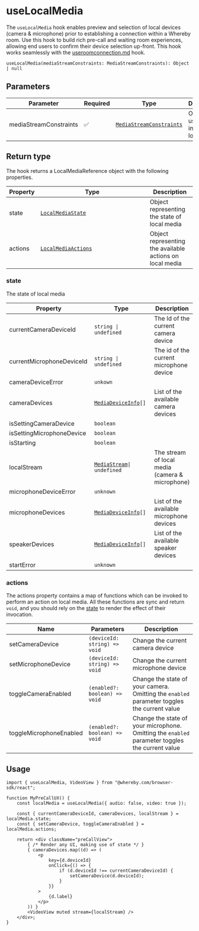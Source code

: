 # useLocalMedia

The `useLocalMedia` hook enables preview and selection of local devices (camera & microphone) prior to establishing a connection within a Whereby room. Use this hook to build rich pre-call and waiting room experiences, allowing end users to confirm their device selection up-front. This hook works seamlessly with the [useroomconnection.md](useroomconnection.md "mention") hook.



`useLocalMedia(mediaStreamConstraints: MediaStreamConstraints): Object | null`

## Parameters

<table><thead><tr><th width="237">Parameter</th><th width="97">Required</th><th width="149">Type</th><th>Description</th></tr></thead><tbody><tr><td>mediaStreamConstraints</td><td><span data-gb-custom-inline data-tag="emoji" data-code="2705">✅</span></td><td><a href="broken-reference"><code>MediaStreamConstraints</code></a></td><td>Options to use for initializing local media</td></tr></tbody></table>

## Return type

The hook returns a LocalMediaReference object with the following properties.

<table><thead><tr><th>Property</th><th width="279.3333333333333">Type</th><th>Description</th></tr></thead><tbody><tr><td>state</td><td><a href="uselocalmedia.md#state"><code>LocalMediaState</code></a></td><td>Object representing the state of local media</td></tr><tr><td>actions</td><td><a href="uselocalmedia.md#actions"><code>LocalMediaActions</code></a></td><td>Object representing the available actions on local media</td></tr></tbody></table>

### state

The state of local media

<table><thead><tr><th width="263.3333333333333">Property</th><th width="264">Type</th><th>Description</th></tr></thead><tbody><tr><td>currentCameraDeviceId</td><td><code>string | undefined</code></td><td>The Id of the current camera device</td></tr><tr><td>currentMicrophoneDeviceId</td><td><code>string | undefined</code></td><td>The id of the current microphone device</td></tr><tr><td>cameraDeviceError</td><td><code>unkown</code></td><td></td></tr><tr><td>cameraDevices</td><td><a href="broken-reference"><code>MediaDeviceInfo</code></a><code>[]</code></td><td>List of the available camera devices</td></tr><tr><td>isSettingCameraDevice</td><td><code>boolean</code></td><td></td></tr><tr><td>isSettingMicrophoneDevice</td><td><code>boolean</code></td><td></td></tr><tr><td>isStarting</td><td><code>boolean</code></td><td></td></tr><tr><td>localStream</td><td><a href="broken-reference"><code>MediaStream</code></a><code>| undefined</code></td><td>The stream of local media (camera &#x26; microphone)</td></tr><tr><td>microphoneDeviceError</td><td><code>unknown</code></td><td></td></tr><tr><td>microphoneDevices</td><td><a href="broken-reference"><code>MediaDeviceInfo</code></a><code>[]</code></td><td>List of the available microphone devices </td></tr><tr><td>speakerDevices</td><td><a href="broken-reference"><code>MediaDeviceInfo</code></a><code>[]</code></td><td>List of the available speaker devices </td></tr><tr><td>startError</td><td><code>unknown</code></td><td></td></tr></tbody></table>

### actions

The actions property contains a map of functions which can be invoked to perform an action on local media. All these functions are sync and return `void`, and you should rely on the [state](uselocalmedia.md#state) to render the effect of their invocation.

| Name                    | Parameters                    | Description                                                                                     |
| ----------------------- | ----------------------------- | ----------------------------------------------------------------------------------------------- |
| setCameraDevice         | `(deviceId: string) => void`  | Change the current camera device                                                                |
| setMicrophoneDevice     | `(deviceId: string) => void`  | Change the current microphone device                                                            |
| toggleCameraEnabled     | `(enabled?: boolean) => void` | Change the state of your camera. Omitting the `enabled` parameter toggles the current value     |
| toggleMicrophoneEnabled | `(enabled?: boolean) => void` | Change the state of your microphone. Omitting the `enabled` parameter toggles the current value |

## Usage

```tsx
import { useLocalMedia, VideoView } from "@whereby.com/browser-sdk/react";

function MyPreCallUX() {
    const localMedia = useLocalMedia({ audio: false, video: true });

    const { currentCameraDeviceId, cameraDevices, localStream } = localMedia.state;
    const { setCameraDevice, toggleCameraEnabled } = localMedia.actions;

    return <div className="preCallView">
        { /* Render any UI, making use of state */ }
        { cameraDevices.map((d) => (
            <p
                key={d.deviceId}
                onClick={() => {
                    if (d.deviceId !== currentCameraDeviceId) {
                        setCameraDevice(d.deviceId);
                    }
                }}
            >
                {d.label}
            </p>
        )) }
        <VideoView muted stream={localStream} />
    </div>;
}
```
